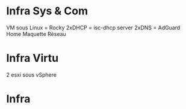 # Infra Sys & Com
VM sous Linux = Rocky
2xDHCP = isc-dhcp server
2xDNS = AdGuard Home
Maquette Réseau

# Infra Virtu 
2 esxi sous vSphere

# Infra 
